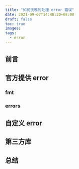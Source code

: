 ```yaml
---
title: "如何优雅的处理 error 错误"
date: 2021-09-07T14:40:20+08:00
draft: false
toc: true
images:
tags: 
  - error
---
```


## 前言

## 官方提供 error 

### fmt

### errors

## 自定义 error

## 第三方库

## 总结

